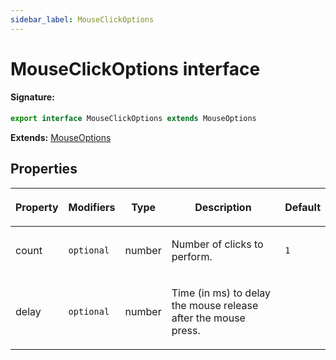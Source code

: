 ```yaml
---
sidebar_label: MouseClickOptions
---
```


# MouseClickOptions interface

#### Signature:

```typescript
export interface MouseClickOptions extends MouseOptions
```

**Extends:** [MouseOptions](./puppeteer.mouseoptions.md)

## Properties

<table><thead><tr><th>

Property

</th><th>

Modifiers

</th><th>

Type

</th><th>

Description

</th><th>

Default

</th></tr></thead>
<tbody><tr><td>

count

</td><td>

`optional`

</td><td>

number

</td><td>

Number of clicks to perform.

</td><td>

`1`

</td></tr>
<tr><td>

delay

</td><td>

`optional`

</td><td>

number

</td><td>

Time (in ms) to delay the mouse release after the mouse press.

</td><td>

</td></tr>
</tbody></table>

